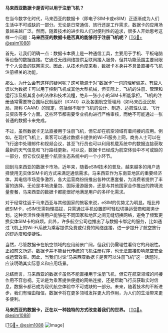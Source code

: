 **马来西亚数据卡是否可以用于注册飞机？**

在当今数字化时代，马来西亚的数据卡（即电子SIM卡或eSIM）正逐渐成为人们生活中不可或缺的一部分。无论是日常通信、旅行还是工作需求，数据卡的应用场景越来越广泛。然而，随着技术的进步和人们对便利性的追求，很多人开始思考这样一个问题：**马来西亚的数据卡是否真的能够用于注册飞机呢？** [[TG💪+ @esim1088](https://t.me/s/esim1088)]

首先，让我们明确一点：数据卡本质上是一种通信工具，主要用于手机、平板电脑等设备的数据连接。它通过无线网络提供互联网接入服务，但其功能范围主要局限于个人设备的联网需求。因此，从技术角度来看，数据卡本身并不具备直接与飞机注册相关的功能。

那么，为什么会有这样的疑问呢？这可能源于对“数据卡”一词的理解偏差。有些人误以为数据卡可以用于控制飞机或其他大型机械，但实际上，飞机的注册、管理和运行涉及极其复杂的法律和技术流程，绝非一张小小的SIM卡所能承担。飞机的注册通常需要符合国际民航组织（ICAO）以及各国航空管理局（如马来西亚民航局，简称 CAAM）的规定，包括但不限于飞机的设计、制造、适航性认证、飞行员资质等多个方面。这些环节都需要专业机构进行严格审核，而绝不可能通过一张普通的数据卡来完成。

不过，虽然数据卡无法直接用于注册飞机，但它却在航空领域有着间接的应用。例如，在现代飞机上，乘客可以通过数据卡提供的Wi-Fi服务上网，商务人士可以在飞行途中处理邮件和视频会议，甚至飞行员也可以利用机载系统中的数据连接获取最新的天气信息和飞行路线更新。可以说，数据卡已经成为航空体验中不可或缺的一部分，但它仅仅是整个航空生态系统中的一个小环节。

回到马来西亚的数据卡市场，近年来，随着eSIM技术的普及，越来越多的用户选择使用无实体SIM卡的方式来满足通信需求。马来西亚作为东南亚地区的重要经济体，其电信市场竞争激烈，各大运营商纷纷推出各种优惠套餐，为消费者提供了丰富的选择。无论是本地流量包、国际漫游服务，还是与其他国家合作推出的跨境流量套餐，马来西亚的数据卡都能很好地满足用户的多样化需求。

对于经常往返于马来西亚与其他国家的旅客来说，eSIM的优势尤为明显。相比传统SIM卡，eSIM无需物理插拔，只需通过手机设置即可轻松切换运营商和服务计划。这种灵活性使得用户能够在不同国家和地区之间无缝切换网络，避免了频繁更换实体SIM卡的麻烦。此外，许多航空公司也推出了与数据卡绑定的服务，比如通过飞机上的Wi-Fi系统为乘客提供免费或付费的网络连接，进一步提升了航空旅行的舒适度和便捷性。

当然，尽管数据卡在航空领域的应用前景广阔，但我们仍需理性看待它的局限性。正如前文所述，数据卡并不能替代传统的飞机注册程序，也无法直接影响航空安全或运营效率。因此，当我们讨论“马来西亚数据卡是否可以注册飞机”这一话题时，应该明确其实际意义和应用场景。

总结而言，马来西亚的数据卡虽然不能直接用于注册飞机，但它在航空领域的间接作用不容忽视。无论是为乘客提供便捷的网络连接，还是帮助飞行员获取实时信息，数据卡都已成为现代航空体验中不可或缺的一部分。未来，随着技术的不断进步，我们有理由相信，数据卡将在更多领域发挥更大的作用，为人们的生活带来更多便利。

**马来西亚的数据卡，正在以一种独特的方式改变着我们的世界。** [[TG💪+ @esim1088](https://t.me/s/esim1088)]

[[TG💪+ @esim1088](https://t.me/s/esim1088) ![Image](https://i.postimg.cc/4NQfJmqS/Snipaste-2025-05-13-00-14-12.png)]